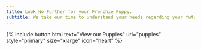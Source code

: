 ```yaml
---
title: Look No Further for your Frenchie Puppy.
subtitle: We take our time to understand your needs regarding your future furbaby, and its here waiting to go home with you.
---
```


{% include button.html text="View our Puppies" url="puppies" style="primary" size="xlarge" icon="heart" %}